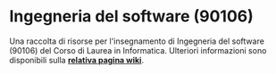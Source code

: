 # Ingegneria del software (90106)

Una raccolta di risorse per l'insegnamento di Ingegneria del software (90106)
del Corso di Laurea in Informatica.
 Ulteriori informazioni sono disponibili sulla [**relativa pagina wiki**](https://cartabinaria.github.io/wiki/raccolte-di-risorse/index.html).
